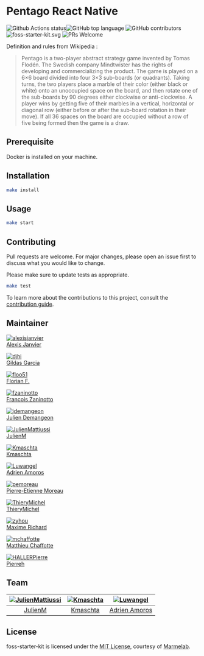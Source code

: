 # Pentago React Native

![Github Actions status](https://github.com/marmelab/pentaog-react-native/workflows/test/badge.svg)![GitHub top language](https://img.shields.io/github/languages/top/marmelab/foss-starter-kit.svg) ![GitHub contributors](https://img.shields.io/github/contributors/marmelab/foss-starter-kit.svg) ![foss-starter-kit.svg](https://img.shields.io/github/license/marmelab/foss-starter-kit.svg) ![PRs Welcome](https://img.shields.io/badge/PRs-welcome-brightgreen.svg)

Definition and rules from Wikipedia :

> Pentago is a two-player abstract strategy game invented by Tomas Flodén. The Swedish company Mindtwister has the rights of developing and commercializing the product. The game is played on a 6×6 board divided into four 3×3 sub-boards (or quadrants). Taking turns, the two players place a marble of their color (either black or white) onto an unoccupied space on the board, and then rotate one of the sub-boards by 90 degrees either clockwise or anti-clockwise. A player wins by getting five of their marbles in a vertical, horizontal or diagonal row (either before or after the sub-board rotation in their move). If all 36 spaces on the board are occupied without a row of five being formed then the game is a draw.

## Prerequisite

Docker is installed on your machine.

## Installation

```bash
make install
```

## Usage

```bash
make start
```

## Contributing

Pull requests are welcome. For major changes, please open an issue first to discuss what you would like to change.

Please make sure to update tests as appropriate.

```bash
make test
```

To learn more about the contributions to this project, consult the [contribution guide](/.github/CONTRIBUTING.md).

## Maintainer

[![alexisjanvier](https://avatars1.githubusercontent.com/u/547706?s=96&v=4)](https://github.com/alexisjanvier)  
[Alexis Janvier](https://github.com/alexisjanvier)

[![djhi](https://avatars1.githubusercontent.com/u/1122076?s=96&v=4)](https://github.com/djhi)  
[Gildas Garcia](https://github.com/djhi)

[![floo51](https://avatars3.githubusercontent.com/u/2562270?s=96&v=4)](https://github.com/floo51)  
[Florian F.](https://github.com/floo51)

[![fzaninotto](https://avatars2.githubusercontent.com/u/99944?s=96&v=4)](https://github.com/fzaninotto)  
[Francois Zaninotto](https://github.com/fzaninotto)

[![jdemangeon](https://avatars1.githubusercontent.com/u/1064780?s=96&v=4)](https://github.com/jdemangeon)  
[Julien Demangeon](https://github.com/jdemangeon)

[![JulienMattiussi](https://avatars2.githubusercontent.com/u/39904906?s=96&v=4)](https://github.com/JulienMattiussi)  
[JulienM](https://github.com/JulienMattiussi)

[![Kmaschta](https://avatars2.githubusercontent.com/u/1819833?s=96&v=4)](https://github.com/Kmaschta)  
[Kmaschta](https://github.com/Kmaschta)

[![Luwangel](https://avatars2.githubusercontent.com/u/5584839?s=96&v=4)](https://github.com/Luwangel)  
[Adrien Amoros](https://github.com/Luwangel)

[![pemoreau](https://avatars2.githubusercontent.com/u/1090025?s=96&v=4)](https://github.com/pemoreau)  
[Pierre-Etienne Moreau](https://github.com/pemoreau)

[![ThieryMichel](https://avatars3.githubusercontent.com/u/4034399?s=96&v=4)](https://github.com/ThieryMichel)  
[ThieryMichel](https://github.com/ThieryMichel)

[![zyhou](https://avatars2.githubusercontent.com/u/2212144?s=96&v=4)](https://github.com/zyhou)  
[Maxime Richard](https://github.com/zyhou)

[![mchaffotte](https://avatars2.githubusercontent.com/u/4921926?s=460&v=4)](https://github.com/mchaffotte)  
[Matthieu Chaffotte](https://github.com/mchaffotte)

[![HALLERPierre](https://media.licdn.com/dms/image/C5603AQGJ25y2leHvgQ/profile-displayphoto-shrink_200_200/0?e=1577318400&v=beta&t=ee-itvEFGMf3PgjZ735QqGavcgTCkJOoc5IKQwwLM3Q)](https://github.com/HALLERPierre)  
[Pierreh](https://github.com/HALLERPierre)

## Team

| [![JulienMattiussi](https://avatars2.githubusercontent.com/u/39904906?s=96&v=4)](https://github.com/JulienMattiussi) | [![Kmaschta](https://avatars2.githubusercontent.com/u/1819833?s=96&v=4)](https://github.com/Kmaschta) | [![Luwangel](https://avatars2.githubusercontent.com/u/5584839?s=96&v=4)](https://github.com/Luwangel) |
| :------------------------------------------------------------------------------------------------------------------: | :---------------------------------------------------------------------------------------------------: | :---------------------------------------------------------------------------------------------------: |
|                                    [JulienM](https://github.com/JulienMattiussi)                                     |                                [Kmaschta](https://github.com/Kmaschta)                                |                             [Adrien Amoros](https://github.com/Luwangel)                              |

## License

foss-starter-kit is licensed under the [MIT License](LICENSE), courtesy of [Marmelab](http://marmelab.com).
